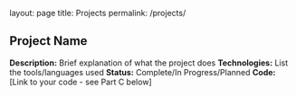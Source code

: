 layout: page
title: Projects
permalink: /projects/

## Project Name
**Description:** Brief explanation of what the project does
**Technologies:** List the tools/languages used
**Status:** Complete/In Progress/Planned
**Code:** [Link to your code - see Part C below]
